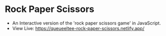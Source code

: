 # Rock Paper Scissors

- An Interactive version of the 'rock paper scissors game' in JavaScript.
- View Live: https://queueeltee-rock-paper-scissors.netlify.app/